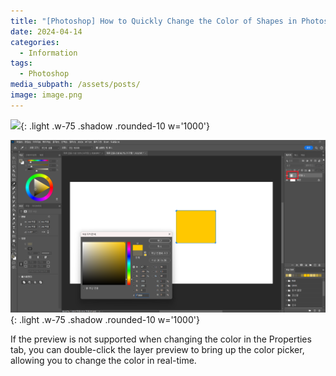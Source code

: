 ```yaml
---
title: "[Photoshop] How to Quickly Change the Color of Shapes in Photoshop"
date: 2024-04-14
categories:
  - Information
tags:
  - Photoshop
media_subpath: /assets/posts/
image: image.png
---
```

![](image(20).png){: .light .w-75 .shadow .rounded-10 w='1000'}

![](image.png){: .light .w-75 .shadow .rounded-10 w='1000'}

If the preview is not supported when changing the color in the Properties tab, you can double-click the layer preview to bring up the color picker, allowing you to change the color in real-time.